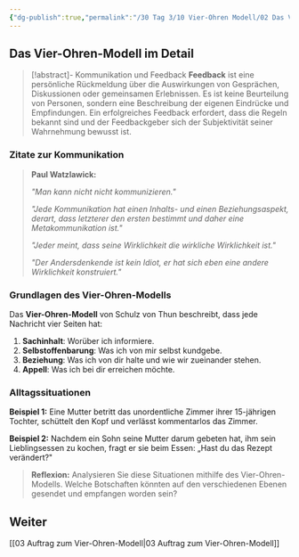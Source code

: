 ```yaml
---
{"dg-publish":true,"permalink":"/30 Tag 3/10 Vier-Ohren Modell/02 Das Vier-Ohren-Modell/"}
---
```


## Das Vier-Ohren-Modell im Detail

> [!abstract]- Kommunikation und Feedback
> **Feedback** ist eine persönliche Rückmeldung über die Auswirkungen von Gesprächen, Diskussionen oder gemeinsamen Erlebnissen. Es ist keine Beurteilung von Personen, sondern eine Beschreibung der eigenen Eindrücke und Empfindungen. Ein erfolgreiches Feedback erfordert, dass die Regeln bekannt sind und der Feedbackgeber sich der Subjektivität seiner Wahrnehmung bewusst ist.

### Zitate zur Kommunikation

> **Paul Watzlawick:**
>
> *"Man kann nicht nicht kommunizieren."*
>
> *"Jede Kommunikation hat einen Inhalts- und einen Beziehungsaspekt, derart, dass letzterer den ersten bestimmt und daher eine Metakommunikation ist."*
>
> *"Jeder meint, dass seine Wirklichkeit die wirkliche Wirklichkeit ist."*
>
> *"Der Andersdenkende ist kein Idiot, er hat sich eben eine andere Wirklichkeit konstruiert."*

### Grundlagen des Vier-Ohren-Modells

Das **Vier-Ohren-Modell** von Schulz von Thun beschreibt, dass jede Nachricht vier Seiten hat:

1. **Sachinhalt**: Worüber ich informiere.
2. **Selbstoffenbarung**: Was ich von mir selbst kundgebe.
3. **Beziehung**: Was ich von dir halte und wie wir zueinander stehen.
4. **Appell**: Was ich bei dir erreichen möchte.

### Alltagssituationen

**Beispiel 1:** Eine Mutter betritt das unordentliche Zimmer ihrer 15-jährigen Tochter, schüttelt den Kopf und verlässt kommentarlos das Zimmer.

**Beispiel 2:** Nachdem ein Sohn seine Mutter darum gebeten hat, ihm sein Lieblingsessen zu kochen, fragt er sie beim Essen: „Hast du das Rezept verändert?"

> **Reflexion:**
> Analysieren Sie diese Situationen mithilfe des Vier-Ohren-Modells. Welche Botschaften könnten auf den verschiedenen Ebenen gesendet und empfangen worden sein?

## Weiter
[[03 Auftrag zum Vier-Ohren-Modell\|03 Auftrag zum Vier-Ohren-Modell]]
